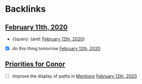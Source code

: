
# Backlinks
## [February 11th, 2020](<February 11th, 2020.md>)
- {{query: {and: [February 12th, 2020](<February 12th, 2020.md>)}

- [x] do this thing tomorrow [February 12th, 2020](<February 12th, 2020.md>)

## [Priorities for Conor](<Priorities for Conor.md>)
- [ ] Improve the display of paths in [Mentions](<Mentions.md>) [February 12th, 2020](<February 12th, 2020.md>)

